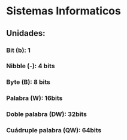 # Sistemas Informaticos



## Unidades:

### Bit (b): 1
### Nibble (-): 4 bits
### Byte (B): 8 bits
### Palabra (W): 16bits
### Doble palabra (DW): 32bits
### Cuádruple palabra (QW): 64bits




